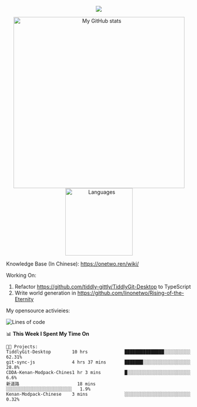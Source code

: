 <a href="https://github.com/linonetwo">
    <p align="center">
        <img src="https://github-profile-trophy.vercel.app/?username=linonetwo&column=7&theme=onedark"/>
    </p>
</a>
<a align="center" href="https://github.com/linonetwo">
  <p align="center">
    <img src="https://github-readme-stats.vercel.app/api?username=linonetwo&show_icons=true&count_private=true" alt="My GitHub stats" width="465"/>
    <img src="https://github-readme-stats.vercel.app/api/top-langs/?username=linonetwo&layout=compact&langs_count=10" alt="Languages" height="183">
  </p>
</a>

Knowledge Base (In Chinese): https://onetwo.ren/wiki/

Working On: 

1. Refactor https://github.com/tiddly-gittly/TiddlyGit-Desktop to TypeScript
1. Write world generation in https://github.com/linonetwo/Rising-of-the-Eternity

My opensource activieies:

<!--START_SECTION:waka-->
![Lines of code](https://img.shields.io/badge/From%20Hello%20World%20I%27ve%20Written-2.5%20million%20lines%20of%20code-blue)

📊 **This Week I Spent My Time On** 

```text
🐱‍💻 Projects: 
TiddlyGit-Desktop        10 hrs              ███████████████░░░░░░░░░░   62.31% 
git-sync-js              4 hrs 37 mins       ███████░░░░░░░░░░░░░░░░░░   28.8% 
CDDA-Kenan-Modpack-Chines1 hr 3 mins         █░░░░░░░░░░░░░░░░░░░░░░░░   6.6% 
新道路                      18 mins             ░░░░░░░░░░░░░░░░░░░░░░░░░   1.9% 
Kenan-Modpack-Chinese    3 mins              ░░░░░░░░░░░░░░░░░░░░░░░░░   0.32%

```


<!--END_SECTION:waka-->
